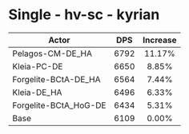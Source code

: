# Single - hv-sc - kyrian
| Actor | DPS | Increase |
|---|:---:|:---:|
|Pelagos-CM-DE_HA|6792|11.17%|
|Kleia-PC-DE|6650|8.85%|
|Forgelite-BCtA-DE_HA|6564|7.44%|
|Kleia-DE_HA|6496|6.33%|
|Forgelite-BCtA_HoG-DE|6434|5.31%|
|Base|6109|0.00%|
